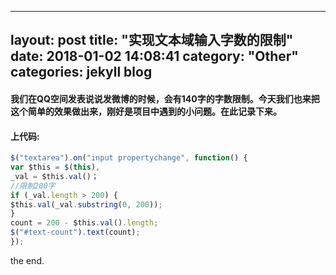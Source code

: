<!--
 * @Description: In User Settings Edit
 * @Author: your name
 * @Date: 2018-12-22 21:28:35
 * @LastEditTime: 2019-08-20 23:41:35
 * @LastEditors: Please set LastEditors
 -->
---
layout: post
title:  "实现文本域输入字数的限制"
date:   2018-01-02 14:08:41
category: "Other"
categories: jekyll blog
---
#### 我们在QQ空间发表说说发微博的时候，会有140字的字数限制。今天我们也来把这个简单的效果做出来，刚好是项目中遇到的小问题。在此记录下来。

#### 上代码:
```js
$("textarea").on("input propertychange", function() { 
var $this = $(this), 
_val = $this.val()； 
//限制200字 
if (_val.length > 200) { 
$this.val(_val.substring(0, 200)); 
} 
count = 200 - $this.val().length; 
$("#text-count").text(count); 
}); 
```
the end.

